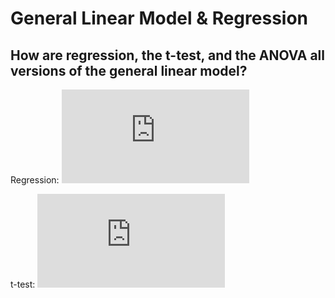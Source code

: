 # General Linear Model & Regression


## How are regression, the t-test, and the ANOVA all versions of the general linear model?

Regression: ![](http://latex.codecogs.com/svg.latex?Y%20%3D%20%5Cbeta_%7B0%7D%20&plus;%20%5Cbeta_%7B1%7DX_%7Bcontinious%7D%20&plus;%20%5Cvarepsilon)

t-test: ![](http://latex.codecogs.com/svg.latex?Y%20%3D%20%5Cbeta_%7B0%7D%20&plus;%20%5Cbeta_%7B1%7DX_%7Bdummy%7D%20&plus;%20%5Cvarepsilon)


